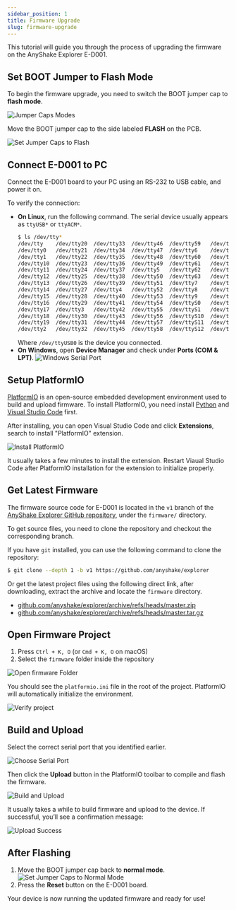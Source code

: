 ```yaml
---
sidebar_position: 1
title: Firmware Upgrade
slug: firmware-upgrade
---
```


This tutorial will guide you through the process of upgrading the firmware on the AnyShake Explorer E-D001.

## Set BOOT Jumper to Flash Mode

To begin the firmware upgrade, you need to switch the BOOT jumper cap to **flash mode**.

![Jumper Caps Modes](img/firmware-upgrade/jumper-caps-modes.webp)

Move the BOOT jumper cap to the side labeled **FLASH** on the PCB.

![Set Jumper Caps to Flash](img/firmware-upgrade/set-flash-mode.webp)

## Connect E-D001 to PC

Connect the E-D001 board to your PC using an RS-232 to USB cable, and power it on.

To verify the connection:

- **On Linux**, run the following command. The serial device usually appears as `ttyUSB*` or `ttyACM*`.
    ```bash
    $ ls /dev/tty*
    /dev/tty    /dev/tty20  /dev/tty33  /dev/tty46  /dev/tty59   /dev/ttyS13  /dev/ttyS26
    /dev/tty0   /dev/tty21  /dev/tty34  /dev/tty47  /dev/tty6    /dev/ttyS14  /dev/ttyS27
    /dev/tty1   /dev/tty22  /dev/tty35  /dev/tty48  /dev/tty60   /dev/ttyS15  /dev/ttyS28
    /dev/tty10  /dev/tty23  /dev/tty36  /dev/tty49  /dev/tty61   /dev/ttyS16  /dev/ttyS29
    /dev/tty11  /dev/tty24  /dev/tty37  /dev/tty5   /dev/tty62   /dev/ttyS17  /dev/ttyS3
    /dev/tty12  /dev/tty25  /dev/tty38  /dev/tty50  /dev/tty63   /dev/ttyS18  /dev/ttyS30
    /dev/tty13  /dev/tty26  /dev/tty39  /dev/tty51  /dev/tty7    /dev/ttyS19  /dev/ttyS31
    /dev/tty14  /dev/tty27  /dev/tty4   /dev/tty52  /dev/tty8    /dev/ttyS2   /dev/ttyS4
    /dev/tty15  /dev/tty28  /dev/tty40  /dev/tty53  /dev/tty9    /dev/ttyS20  /dev/ttyS5
    /dev/tty16  /dev/tty29  /dev/tty41  /dev/tty54  /dev/ttyS0   /dev/ttyS21  /dev/ttyS6
    /dev/tty17  /dev/tty3   /dev/tty42  /dev/tty55  /dev/ttyS1   /dev/ttyS22  /dev/ttyS7
    /dev/tty18  /dev/tty30  /dev/tty43  /dev/tty56  /dev/ttyS10  /dev/ttyS23  /dev/ttyS8
    /dev/tty19  /dev/tty31  /dev/tty44  /dev/tty57  /dev/ttyS11  /dev/ttyS24  /dev/ttyS9
    /dev/tty2   /dev/tty32  /dev/tty45  /dev/tty58  /dev/ttyS12  /dev/ttyS25  /dev/ttyUSB0
    ```
    Where `/dev/ttyUSB0` is the device you connected.
- **On Windows**, open **Device Manager** and check under **Ports (COM & LPT)**.
  ![Windows Serial Port](img/firmware-upgrade/device-manager.webp)

## Setup PlatformIO

[PlatformIO](https://platformio.org/) is an open-source embedded development environment used to build and upload firmware. To install PlatformIO, you need install [Python](https://www.python.org/) and [Visual Studio Code](https://code.visualstudio.com/) first.

After installing, you can open Visual Studio Code and click **Extensions**, search to install "PlatformIO" extension.

![Install PlatformIO](img/firmware-upgrade/install-platformio.webp)

It usually takes a few minutes to install the extension. Restart Viaual Studio Code after PlatformIO installation for the extension to initialize properly.

## Get Latest Firmware

The firmware source code for E-D001 is located in the `v1` branch of the [AnyShake Explorer GitHub repository](https://github.com/anyshake/explorer), under the `firmware/` directory.

To get source files, you need to clone the repository and checkout the corresponding branch.

If you have `git` installed, you can use the following command to clone the repository:

```bash
$ git clone --depth 1 -b v1 https://github.com/anyshake/explorer
```

Or get the latest project files using the following direct link, after downloading, extract the archive and locate the `firmware` directory.

- [github.com/anyshake/explorer/archive/refs/heads/master.zip](https://github.com/anyshake/explorer/archive/refs/heads/master.zip)
- [github.com/anyshake/explorer/archive/refs/heads/master.tar.gz](https://github.com/anyshake/explorer/archive/refs/heads/master.tar.gz)

## Open Firmware Project

1. Press `Ctrl + K, O` (or `Cmd + K, O` on macOS)
2. Select the `firmware` folder inside the repository

![Open firmware Folder](img/firmware-upgrade//open-project.webp)

You should see the `platformio.ini` file in the root of the project. PlatformIO will automatically initialize the environment.

![Verify project](img/firmware-upgrade/verify-project.webp)

## Build and Upload

Select the correct serial port that you identified earlier.

![Choose Serial Port](img/firmware-upgrade/choose-serial-port.webp)

Then click the **Upload** button in the PlatformIO toolbar to compile and flash the firmware.

![Build and Upload](img/firmware-upgrade/build-and-upload.webp)

It usually takes a while to build firmware and upload to the device. If successful, you’ll see a confirmation message:

![Upload Success](img/firmware-upgrade/upload-succeed.webp)

## After Flashing

1. Move the BOOT jumper cap back to **normal mode**.
   ![Set Jumper Caps to Normal Mode](img/firmware-upgrade/set-normal-mode.webp)
2. Press the **Reset** button on the E-D001 board.

Your device is now running the updated firmware and ready for use!
